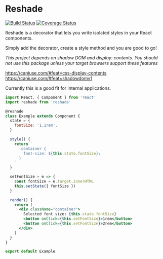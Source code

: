 # Reshade

[![Build Status](https://travis-ci.org/adrianhelvik/reshade.svg?branch=master)](https://travis-ci.org/adrianhelvik/reshade)
[![Coverage Status](https://coveralls.io/repos/github/adrianhelvik/reshade/badge.svg?branch=master)](https://coveralls.io/github/adrianhelvik/reshade?branch=master)

Reshade is a decorator that lets you write isolated styles in 
your React components.

Simply add the decorator, create a style method and you
are good to go!

*This project depends on shadow DOM and display: contents.
You should not use this package unless your target browsers
support these features*

https://caniuse.com/#feat=css-display-contents
https://caniuse.com/#feat=shadowdomv1

Currently this is a good fit for internal applications.

```jsx
import React, { Component } from 'react'
import reshade from 'reshade'

@reshade
class Example extends Component {
  state = {
    fontSize: '1.1rem',
  }

  style() {
    return `
      .container {
        font-size: ${this.state.fontSize};
      }
    `
  }

  setFontSize = e => {
    const fontSize = e.target.innerHTML
    this.setState({ fontSize })
  }

  render() {
    return (
      <div className="container">
        Selected font size: {this.state.fontSize}
        <button onClick={this.setFontSize}>1rem</button>
        <button onClick={this.setFontSize}>2rem</button>
      </div>
    )
  }
}

export default Example
```
